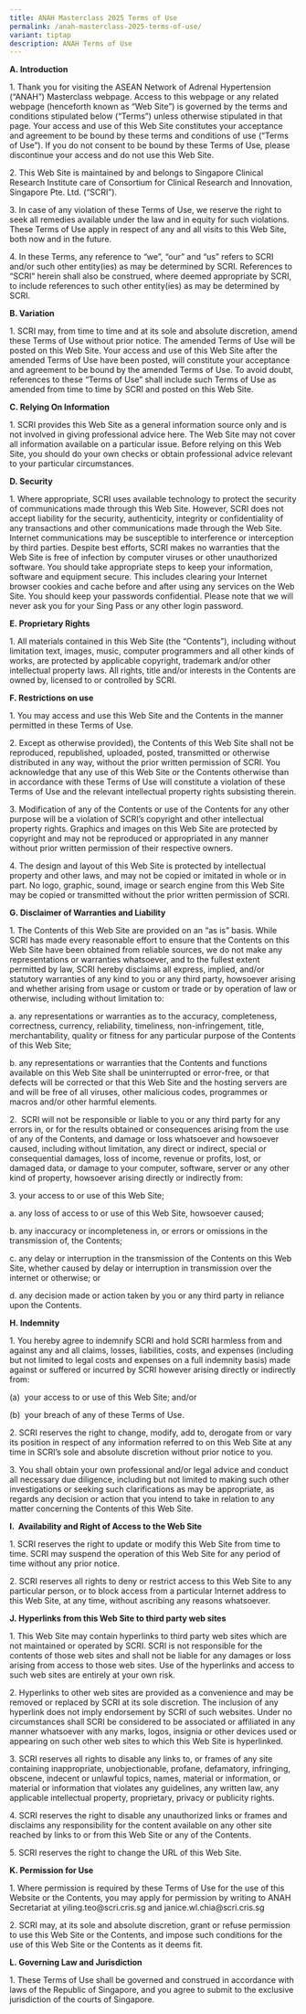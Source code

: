 ```yaml
---
title: ANAH Masterclass 2025 Terms of Use
permalink: /anah-masterclass-2025-terms-of-use/
variant: tiptap
description: ANAH Terms of Use
---
```

<p><strong>A.&nbsp;Introduction</strong>
</p>
<p>1.&nbsp;Thank you for visiting the ASEAN Network of Adrenal Hypertension
(“ANAH”) Masterclass webpage. Access to this webpage or any related webpage
(henceforth known as “Web Site”) is governed by the terms and conditions
stipulated below (“Terms”) unless otherwise stipulated in that page. Your
access and use of this Web Site constitutes your acceptance and agreement
to be bound by these terms and conditions of use (“Terms of Use”). If you
do not consent to be bound by these Terms of Use, please discontinue your
access and do not use this Web Site.</p>
<p>2.&nbsp;This Web Site is maintained by and belongs to Singapore Clinical
Research Institute care of Consortium for Clinical Research and Innovation,
Singapore Pte. Ltd. (“SCRI”).</p>
<p>3.&nbsp;In case of any violation of these Terms of Use, we reserve the
right to seek all remedies available under the law and in equity for such
violations. These Terms of Use apply in respect of any and all visits to
this Web Site, both now and in the future.</p>
<p>4.&nbsp;In these Terms, any reference to “we”, “our” and “us” refers to
SCRI and/or such other entity(ies) as may be determined by SCRI. References
to “SCRI” herein shall also be construed, where deemed appropriate by SCRI,
to include references to such other entity(ies) as may be determined by
SCRI.</p>
<p></p>
<p><strong>B. Variation</strong>
</p>
<p>1.&nbsp;SCRI may, from time to time and at its sole and absolute discretion,
amend these Terms of Use without prior notice. The amended Terms of Use
will be posted on this Web Site. Your access and use of this Web Site after
the amended Terms of Use have been posted, will constitute your acceptance
and agreement to be bound by the amended Terms of Use. To avoid doubt,
references to these “Terms of Use” shall include such Terms of Use as amended
from time to time by SCRI and posted on this Web Site.</p>
<p></p>
<p><strong>C.&nbsp;Relying On Information</strong>
</p>
<p>1.&nbsp;SCRI provides this Web Site as a general information source only
and is not involved in giving professional advice here. The Web Site may
not cover all information available on a particular issue. Before relying
on this Web Site, you should do your own checks or obtain professional
advice relevant to your particular circumstances.</p>
<p></p>
<p><strong>D.&nbsp;Security</strong>
</p>
<p>1.&nbsp;Where appropriate, SCRI uses available technology to protect the
security of communications made through this Web Site. However, SCRI does
not accept liability for the security, authenticity, integrity or confidentiality
of any transactions and other communications made through the Web Site.
Internet communications may be susceptible to interference or interception
by third parties. Despite best efforts, SCRI makes no warranties that the
Web Site is free of infection by computer viruses or other unauthorized
software. You should take appropriate steps to keep your information, software
and equipment secure. This includes clearing your Internet browser cookies
and cache before and after using any services on the Web Site. You should
keep your passwords confidential. Please note that we will never ask you
for your Sing Pass or any other login password.</p>
<p></p>
<p><strong>E.&nbsp;Proprietary Rights</strong>
</p>
<p>1.&nbsp;All materials contained in this Web Site (the “Contents”), including
without limitation text, images, music, computer programmers and all other
kinds of works, are protected by applicable copyright, trademark and/or
other intellectual property laws. All rights, title and/or interests in
the Contents are owned by, licensed to or controlled by SCRI.</p>
<p></p>
<p><strong>F.&nbsp;Restrictions on use</strong>
</p>
<p>1.&nbsp;You may access and use this Web Site and the Contents in the manner
permitted in these Terms of Use.</p>
<p>2.&nbsp;Except as otherwise provided), the Contents of this Web Site shall
not be reproduced, republished, uploaded, posted, transmitted or otherwise
distributed in any way, without the prior written permission of SCRI. You
acknowledge that any use of this Web Site or the Contents otherwise than
in accordance with these Terms of Use will constitute a violation of these
Terms of Use and the relevant intellectual property rights subsisting therein.</p>
<p>3.&nbsp;Modification of any of the Contents or use of the Contents for
any other purpose will be a violation of SCRI’s copyright and other intellectual
property rights. Graphics and images on this Web Site are protected by
copyright and may not be reproduced or appropriated in any manner without
prior written permission of their respective owners.</p>
<p>4.&nbsp;The design and layout of this Web Site is protected by intellectual
property and other laws, and may not be copied or imitated in whole or
in part. No logo, graphic, sound, image or search engine from this Web
Site may be copied or transmitted without the prior written permission
of SCRI.</p>
<p></p>
<p><strong>G.&nbsp;Disclaimer of Warranties and Liability</strong>
</p>
<p>1.&nbsp;The Contents of this Web Site are provided on an “as is” basis.
While SCRI has made every reasonable effort to ensure that the Contents
on this Web Site have been obtained from reliable sources, we do not make
any representations or warranties whatsoever, and to the fullest extent
permitted by law, SCRI hereby disclaims all express, implied, and/or statutory
warranties of any kind to you or any third party, howsoever arising and
whether arising from usage or custom or trade or by operation of law or
otherwise, including without limitation to:</p>
<p>a.&nbsp;any representations or warranties as to the accuracy, completeness,
correctness, currency, reliability, timeliness, non-infringement, title,
merchantability, quality or fitness for any particular purpose of the Contents
of this Web Site;</p>
<p>b.&nbsp;any representations or warranties that the Contents and functions
available on this Web Site shall be uninterrupted or error-free, or that
defects will be corrected or that this Web Site and the hosting servers
are and will be free of all viruses, other malicious codes, programmes
or macros and/or other harmful elements.</p>
<p>2.&nbsp;&nbsp;SCRI will not be responsible or liable to you or any third
party for any errors in, or for the results obtained or consequences arising
from the use of any of the Contents, and damage or loss whatsoever and
howsoever caused, including without limitation, any direct or indirect,
special or consequential damages, loss of income, revenue or profits, lost,
or damaged data, or damage to your computer, software, server or any other
kind of property, howsoever arising directly or indirectly from:</p>
<p>3.&nbsp;your access to or use of this Web Site;</p>
<p>a.&nbsp;any loss of access to or use of this Web Site, howsoever caused;</p>
<p>b. any inaccuracy or incompleteness in, or errors or omissions in the
transmission of, the Contents;</p>
<p>c.&nbsp;any delay or interruption in the transmission of the Contents
on this Web Site, whether caused by delay or interruption in transmission
over the internet or otherwise; or</p>
<p>d.&nbsp;any decision made or action taken by you or any third party in
reliance upon the Contents.</p>
<p></p>
<p><strong>H.&nbsp;Indemnity</strong>
</p>
<p>1.&nbsp;You hereby agree to indemnify SCRI and hold SCRI harmless from
and against any and all claims, losses, liabilities, costs, and expenses
(including but not limited to legal costs and expenses on a full indemnity
basis) made against or suffered or incurred by SCRI however arising directly
or indirectly from:</p>
<p>(a)&nbsp; your access to or use of this Web Site; and/or</p>
<p>(b)&nbsp; your breach of any of these Terms of Use.</p>
<p>2.&nbsp;SCRI reserves the right to change, modify, add to, derogate from
or vary its position in respect of any information referred to on this
Web Site at any time in SCRI’s sole and absolute discretion without prior
notice to you.</p>
<p>3.&nbsp;You shall obtain your own professional and/or legal advice and
conduct all necessary due diligence, including but not limited to making
such other investigations or seeking such clarifications as may be appropriate,
as regards any decision or action that you intend to take in relation to
any matter concerning the Contents of this Web Site.</p>
<p></p>
<p><strong>I.&nbsp;&nbsp;Availability and Right of Access to the Web Site</strong>
</p>
<p>1.&nbsp;SCRI reserves the right to update or modify this Web Site from
time to time. SCRI may suspend the operation of this Web Site for any period
of time without any prior notice.</p>
<p>2.&nbsp;SCRI reserves all rights to deny or restrict access to this Web
Site to any particular person, or to block access from a particular Internet
address to this Web Site, at any time, without ascribing any reasons whatsoever.</p>
<p></p>
<p><strong>J.&nbsp;Hyperlinks from this Web Site to third party web sites</strong>
</p>
<p>1.&nbsp;This Web Site may contain hyperlinks to third party web sites
which are not maintained or operated by SCRI. SCRI is not responsible for
the contents of those web sites and shall not be liable for any damages
or loss arising from access to those web sites. Use of the hyperlinks and
access to such web sites are entirely at your own risk.</p>
<p>2.&nbsp;Hyperlinks to other web sites are provided as a convenience and
may be removed or replaced by SCRI at its sole discretion. The inclusion
of any hyperlink does not imply endorsement by SCRI of such websites. Under
no circumstances shall SCRI be considered to be associated or affiliated
in any manner whatsoever with any marks, logos, insignia or other devices
used or appearing on such other web sites to which this Web Site is hyperlinked.</p>
<p>3.&nbsp;SCRI reserves all rights to disable any links to, or frames of
any site containing inappropriate, unobjectionable, profane, defamatory,
infringing, obscene, indecent or unlawful topics, names, material or information,
or material or information that violates any guidelines, any written law,
any applicable intellectual property, proprietary, privacy or publicity
rights.</p>
<p>4.&nbsp;SCRI reserves the right to disable any unauthorized links or frames
and disclaims any responsibility for the content available on any other
site reached by links to or from this Web Site or any of the Contents.</p>
<p>5.&nbsp;SCRI reserves the right to change the URL of this Web Site.</p>
<p></p>
<p><strong>K. Permission for Use</strong>
</p>
<p>1.&nbsp;Where permission is required by these Terms of Use for the use
of this Website or the Contents, you may apply for permission by writing
to ANAH Secretariat at <a rel="noopener noreferrer nofollow" target="_blank">yiling.teo@scri.cris.sg</a> and
<a rel="noopener noreferrer nofollow" target="_blank">janice.wl.chia@scri.cris.sg</a>
</p>
<p>2.&nbsp;SCRI may, at its sole and absolute discretion, grant or refuse
permission to use this Web Site or the Contents, and impose such conditions
for the use of this Web Site or the Contents as it deems fit.</p>
<p></p>
<p><strong>L.&nbsp;Governing Law and Jurisdiction</strong>
</p>
<p>1.&nbsp;These Terms of Use shall be governed and construed in accordance
with laws of the Republic of Singapore, and you agree to submit to the
exclusive jurisdiction of the courts of Singapore.</p>
<p>&nbsp;</p>
<p>&nbsp;</p>
<p></p>
<p></p>